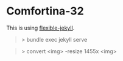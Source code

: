 # Comfortina-32

This is using [flexible-jekyll](https://github.com/artemsheludko/flexible-jekyll).

> \> bundle exec jekyll serve

> \> convert \<img\> -resize 1455x \<img\>
